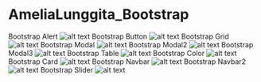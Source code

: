 # AmeliaLunggita_Bootstrap
Bootstrap Alert
![alt text](https://github.com/Lunggita29/AmeliaLunggita_Bootstrap/blob/master/ss/bootstrap%20alert.png)
Bootstrap Button
![alt text](https://github.com/Lunggita29/AmeliaLunggita_Bootstrap/blob/master/ss/bootstrap%20button.png)
Bootstrap Grid
![alt text](https://github.com/Lunggita29/AmeliaLunggita_Bootstrap/blob/master/ss/bootstrap%20grid.png)
Bootstrap Modal
![alt text](https://github.com/Lunggita29/AmeliaLunggita_Bootstrap/blob/master/ss/bootstrap%20modal.png)
Bootstrap Modal2
![alt text](https://github.com/Lunggita29/AmeliaLunggita_Bootstrap/blob/master/ss/bootstrap%20modal%20(2).png)
Bootstrap Modal3
![alt text](https://github.com/Lunggita29/AmeliaLunggita_Bootstrap/blob/master/ss/bootstrap%20modal%20(3).png)
Bootstrap Table
![alt text](https://github.com/Lunggita29/AmeliaLunggita_Bootstrap/blob/master/ss/bootstrap%20table.png)
Bootstrap Color
![alt text](https://github.com/Lunggita29/AmeliaLunggita_Bootstrap/blob/master/ss/bootstrap%20color.png)
Bootstrap Card
![alt text](https://github.com/Lunggita29/AmeliaLunggita_Bootstrap/blob/master/ss/bootstrap%20card.png)
Bootstrap Navbar
![alt text](https://github.com/Lunggita29/AmeliaLunggita_Bootstrap/blob/master/ss/bootstrap%20navbar.png)
Bootstrap Navbar2
![alt text](https://github.com/Lunggita29/AmeliaLunggita_Bootstrap/blob/master/ss/bootstrap%20navbar%20(2).png)
Bootstrap Slider
![alt text](https://github.com/Lunggita29/AmeliaLunggita_Bootstrap/blob/master/ss/bootstrap%20slider.png)
